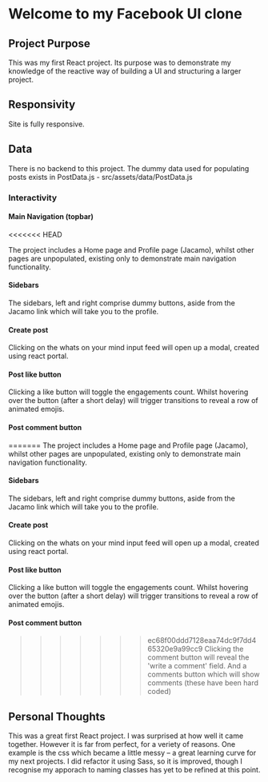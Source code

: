 # Welcome to my Facebook UI clone

## Project Purpose

This was my first React project. Its purpose was to demonstrate my knowledge of the reactive way of building a UI and structuring a larger project.

## Responsivity

Site is fully responsive.

## Data

There is no backend to this project. The dummy data used for populating posts exists in PostData.js - src/assets/data/PostData.js

### Interactivity

#### Main Navigation (topbar)
<<<<<<< HEAD

The project includes a Home page and Profile page (Jacamo), whilst other pages are unpopulated, existing only to demonstrate main navigation functionality.

#### Sidebars

The sidebars, left and right comprise dummy buttons, aside from the Jacamo link which will take you to the profile.

#### Create post

Clicking on the whats on your mind input feed will open up a modal, created using react portal.

#### Post like button

Clicking a like button will toggle the engagements count. Whilst hovering over the button (after a short delay) will trigger transitions to reveal a row of animated emojis.

#### Post comment button

=======
The project includes a Home page and Profile page (Jacamo), whilst other pages are unpopulated, existing only to demonstrate main navigation functionality.

#### Sidebars
The sidebars, left and right comprise dummy buttons, aside from the Jacamo link which will take you to the profile.

#### Create post
Clicking on the whats on your mind input feed will open up a modal, created using react portal.

#### Post like button
Clicking a like button will toggle the engagements count. Whilst hovering over the button (after a short delay) will trigger transitions to reveal a row of animated emojis.

#### Post comment button
>>>>>>> ec68f00ddd7128eaa74dc9f7dd465320e9a99cc9
Clicking the comment button will reveal the 'write a comment' field. And a comments button which will show comments (these have been hard coded)

## Personal Thoughts

This was a great first React project. I was surprised at how well it came together. However it is far from perfect, for a veriety of reasons. One example is the css which became a little messy – a great learning curve for my next projects. I did refactor it using Sass, so it is improved, though I recognise my apporach to naming classes has yet to be refined at this point.

